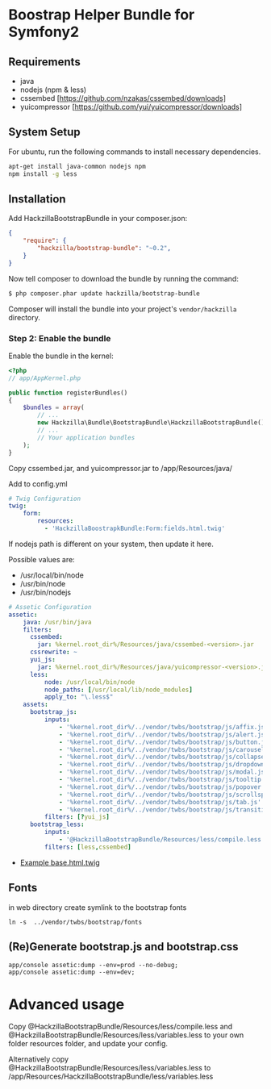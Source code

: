 Boostrap Helper Bundle for Symfony2
===================================

Requirements
------------

* java
* nodejs (npm & less)
* cssembed [https://github.com/nzakas/cssembed/downloads]
* yuicompressor [https://github.com/yui/yuicompressor/downloads]

System Setup
------------

For ubuntu, run the following commands to install necessary dependencies.

```bash
apt-get install java-common nodejs npm
npm install -g less
```

Installation
------------

Add HackzillaBootstrapBundle in your composer.json:

```json
{
    "require": {
        "hackzilla/bootstrap-bundle": "~0.2",
    }
}
```

Now tell composer to download the bundle by running the command:

``` bash
$ php composer.phar update hackzilla/bootstrap-bundle
```

Composer will install the bundle into your project's `vendor/hackzilla` directory.

### Step 2: Enable the bundle

Enable the bundle in the kernel:

``` php
<?php
// app/AppKernel.php

public function registerBundles()
{
    $bundles = array(
        // ...
        new Hackzilla\Bundle\BootstrapBundle\HackzillaBootstrapBundle(),
        // ...
        // Your application bundles
    );
}
```

Copy cssembed.jar, and yuicompressor.jar to /app/Resources/java/

Add to config.yml

```yml
# Twig Configuration
twig:
    form:
        resources:
          - 'HackzillaBoostrapkBundle:Form:fields.html.twig'
```

If nodejs path is different on your system, then update it here.

Possible values are:
* /usr/local/bin/node
* /usr/bin/node
* /usr/bin/nodejs

```yml
# Assetic Configuration
assetic:
    java: /usr/bin/java
    filters:
      cssembed:
        jar: %kernel.root_dir%/Resources/java/cssembed-<version>.jar
      cssrewrite: ~
      yui_js:
        jar: %kernel.root_dir%/Resources/java/yuicompressor-<version>.jar
      less:
          node: /usr/local/bin/node
          node_paths: [/usr/local/lib/node_modules]
          apply_to: "\.less$"
    assets:
      bootstrap_js:
          inputs:
              - '%kernel.root_dir%/../vendor/twbs/bootstrap/js/affix.js'
              - '%kernel.root_dir%/../vendor/twbs/bootstrap/js/alert.js'
              - '%kernel.root_dir%/../vendor/twbs/bootstrap/js/button.js'
              - '%kernel.root_dir%/../vendor/twbs/bootstrap/js/carousel.js'
              - '%kernel.root_dir%/../vendor/twbs/bootstrap/js/collapse.js'
              - '%kernel.root_dir%/../vendor/twbs/bootstrap/js/dropdown.js'
              - '%kernel.root_dir%/../vendor/twbs/bootstrap/js/modal.js'
              - '%kernel.root_dir%/../vendor/twbs/bootstrap/js/tooltip.js'
              - '%kernel.root_dir%/../vendor/twbs/bootstrap/js/popover.js'
              - '%kernel.root_dir%/../vendor/twbs/bootstrap/js/scrollspy.js'
              - '%kernel.root_dir%/../vendor/twbs/bootstrap/js/tab.js'
              - '%kernel.root_dir%/../vendor/twbs/bootstrap/js/transition.js'
          filters: [?yui_js]
      bootstrap_less:
          inputs:
              - '@HackzillaBootstrapBundle/Resources/less/compile.less'
          filters: [less,cssembed]
```

- [Example base.html.twig](Resources/doc/base.html.twig)


Fonts
-----

in web directory create symlink to the bootstrap fonts

```ln -s  ../vendor/twbs/bootstrap/fonts```


(Re)Generate bootstrap.js and bootstrap.css
-------------------------------------------

```
app/console assetic:dump --env=prod --no-debug;
app/console assetic:dump --env=dev;
```

Advanced usage
==============

Copy @HackzillaBootstrapBundle/Resources/less/compile.less and @HackzillaBootstrapBundle/Resources/less/variables.less to your own folder resources folder, and update your config.

Alternatively copy @HackzillaBootstrapBundle/Resources/less/variables.less to /app/Resources/HackzillaBootstrapBundle/less/variables.less
